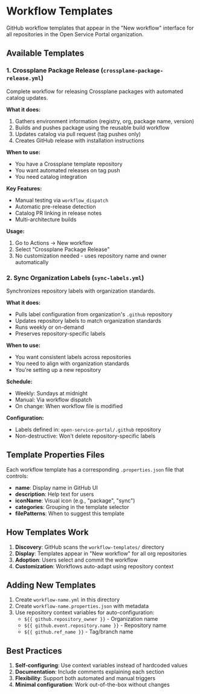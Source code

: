 # Workflow Templates

GitHub workflow templates that appear in the "New workflow" interface for all repositories in the Open Service Portal organization.

## Available Templates

### 1. Crossplane Package Release (`crossplane-package-release.yml`)

Complete workflow for releasing Crossplane packages with automated catalog updates.

**What it does:**
1. Gathers environment information (registry, org, package name, version)
2. Builds and pushes package using the reusable build workflow
3. Updates catalog via pull request (tag pushes only)
4. Creates GitHub release with installation instructions

**When to use:**
- You have a Crossplane template repository
- You want automated releases on tag push
- You need catalog integration

**Key Features:**
- Manual testing via `workflow_dispatch`
- Automatic pre-release detection
- Catalog PR linking in release notes
- Multi-architecture builds

**Usage:**
1. Go to Actions → New workflow
2. Select "Crossplane Package Release"
3. No customization needed - uses repository name and owner automatically

### 2. Sync Organization Labels (`sync-labels.yml`)

Synchronizes repository labels with organization standards.

**What it does:**
- Pulls label configuration from organization's `.github` repository
- Updates repository labels to match organization standards
- Runs weekly or on-demand
- Preserves repository-specific labels

**When to use:**
- You want consistent labels across repositories
- You need to align with organization standards
- You're setting up a new repository

**Schedule:**
- Weekly: Sundays at midnight
- Manual: Via workflow dispatch
- On change: When workflow file is modified

**Configuration:**
- Labels defined in: `open-service-portal/.github` repository
- Non-destructive: Won't delete repository-specific labels

## Template Properties Files

Each workflow template has a corresponding `.properties.json` file that controls:
- **name**: Display name in GitHub UI
- **description**: Help text for users
- **iconName**: Visual icon (e.g., "package", "sync")
- **categories**: Grouping in the template selector
- **filePatterns**: When to suggest this template

## How Templates Work

1. **Discovery**: GitHub scans the `workflow-templates/` directory
2. **Display**: Templates appear in "New workflow" for all org repositories  
3. **Adoption**: Users select and commit the workflow
4. **Customization**: Workflows auto-adapt using repository context

## Adding New Templates

1. Create `workflow-name.yml` in this directory
2. Create `workflow-name.properties.json` with metadata
3. Use repository context variables for auto-configuration:
   - `${{ github.repository_owner }}` - Organization name
   - `${{ github.event.repository.name }}` - Repository name
   - `${{ github.ref_name }}` - Tag/branch name

## Best Practices

1. **Self-configuring**: Use context variables instead of hardcoded values
2. **Documentation**: Include comments explaining each section
3. **Flexibility**: Support both automated and manual triggers
4. **Minimal configuration**: Work out-of-the-box without changes